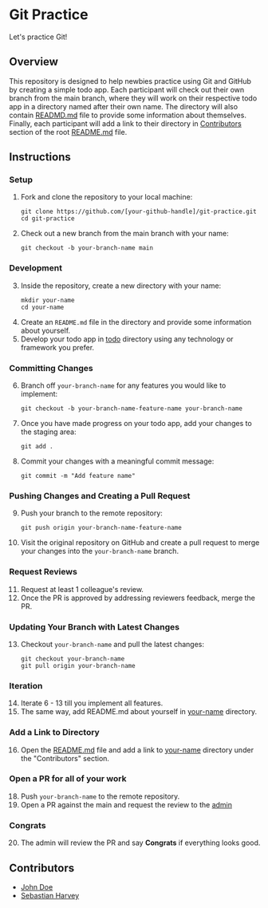  # Git Practice
Let's practice Git!

## Overview
This repository is designed to help newbies practice using Git and GitHub by creating a simple todo app. Each participant will check out their own branch from the main branch, where they will work on their respective todo app in a directory named after their own name. The directory will also contain [READMD.md](./john-doe/README.md) file to provide some information about themselves. Finally, each participant will add a link to their directory in [Contributors](#contributors) section of the root [README.md](#git-practice) file.

## Instructions
### Setup
1. Fork and clone the repository to your local machine:
   ```
   git clone https://github.com/[your-github-handle]/git-practice.git
   cd git-practice
   ```
2. Check out a new branch from the main branch with your name:
   ```
   git checkout -b your-branch-name main
   ```

### Development
3. Inside the repository, create a new directory with your name:
   ```
   mkdir your-name
   cd your-name
   ```
4. Create an `README.md` file in the directory and provide some information about yourself.
5. Develop your todo app in [todo](./john-doe/todo/) directory using any technology or framework you prefer.

### Committing Changes
6. Branch off `your-branch-name` for any features you would like to implement:
   ```
   git checkout -b your-branch-name-feature-name your-branch-name
   ```
7. Once you have made progress on your todo app, add your changes to the staging area:
   ```
   git add .
   ```
8. Commit your changes with a meaningful commit message:
   ```
   git commit -m "Add feature name"
   ```

### Pushing Changes and Creating a Pull Request
9. Push your branch to the remote repository:
   ```
   git push origin your-branch-name-feature-name
   ```
10. Visit the original repository on GitHub and create a pull request to merge your changes into the `your-branch-name` branch.

### Request Reviews
11. Request at least 1 colleague's review.
12. Once the PR is approved by addressing reviewers feedback, merge the PR.

### Updating Your Branch with Latest Changes
13. Checkout `your-branch-name` and pull the latest changes:
    ```
    git checkout your-branch-name
    git pull origin your-branch-name
    ```

### Iteration
14. Iterate 6 - 13 till you implement all features.
15. The same way, add README.md about yourself in [your-name](./john-doe/) directory.

### Add a Link to Directory
16. Open the [README.md](./README.md) file and add a link to [your-name](./john-doe/) directory under the "Contributors" section.

### Open a PR for all of your work
18. Push `your-branch-name` to the remote repository.
19. Open a PR against the main and request the review to the [admin](https://github.com/oddcommits)

### Congrats
20. The admin will review the PR and say **Congrats** if everything looks good.

## Contributors
- [John Doe](./john-doe/README.md)
- [Sebastian Harvey](./jsstar/README.md)